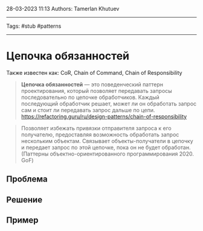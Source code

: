 28-03-2023
11:13
Authors: Tamerlan Khutuev
***
Tags: #stub #patterns 
***
# Цепочка обязанностей
Также известен как: CoR, Chain of Command, Chain of Responsibility

>**Цепочка обязанностей** — это поведенческий паттерн проектирования, который позволяет передавать запросы последовательно по цепочке обработчиков. Каждый последующий обработчик решает, может ли он обработать запрос сам и стоит ли передавать запрос дальше по цепи.
>https://refactoring.guru/ru/design-patterns/chain-of-responsibility

>Позволяет избежать привязки отправителя запроса к его получателю, предоставляя возможность обработать запрос нескольким объектам. Связывает объекты-получатели в цепочку и передает запрос по этой цепочке, пока он не будет обработан.
>(Паттерны объектно-ориентированного программирования 2020. GoF)

## Проблема


## Решение


## Пример
